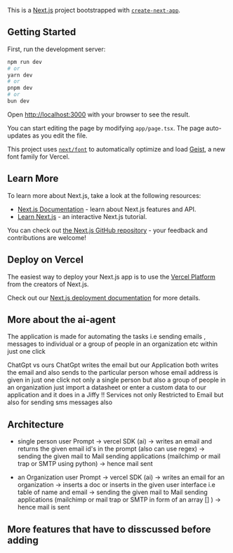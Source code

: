 This is a [Next.js](https://nextjs.org) project bootstrapped with [`create-next-app`](https://nextjs.org/docs/app/api-reference/cli/create-next-app).

## Getting Started

First, run the development server:

```bash
npm run dev
# or
yarn dev
# or
pnpm dev
# or
bun dev
```

Open [http://localhost:3000](http://localhost:3000) with your browser to see the result.

You can start editing the page by modifying `app/page.tsx`. The page auto-updates as you edit the file.

This project uses [`next/font`](https://nextjs.org/docs/app/building-your-application/optimizing/fonts) to automatically optimize and load [Geist](https://vercel.com/font), a new font family for Vercel.

## Learn More

To learn more about Next.js, take a look at the following resources:

- [Next.js Documentation](https://nextjs.org/docs) - learn about Next.js features and API.
- [Learn Next.js](https://nextjs.org/learn) - an interactive Next.js tutorial.

You can check out [the Next.js GitHub repository](https://github.com/vercel/next.js) - your feedback and contributions are welcome!

## Deploy on Vercel

The easiest way to deploy your Next.js app is to use the [Vercel Platform](https://vercel.com/new?utm_medium=default-template&filter=next.js&utm_source=create-next-app&utm_campaign=create-next-app-readme) from the creators of Next.js.

Check out our [Next.js deployment documentation](https://nextjs.org/docs/app/building-your-application/deploying) for more details.


## More about the ai-agent 
The application is made for automating the tasks 
i.e sending emails , messages to individual or a group of people in an organization etc within just one click 

ChatGpt vs ours 
ChatGpt writes the email but our Application both writes the email and also sends to the particular person whose email address is given in just one click 
not only a single person but also a group of people in an organization just import a datasheet or enter a custom data to our application and it does in a Jiffy !!
Services not only Restricted to Email but also for sending sms messages also 

## Architecture 

* single person
user Prompt -> vercel SDK (ai) -> writes an email and returns the given email id's in the prompt (also can use regex) -> sending the given mail to Mail sending applications (mailchimp or mail trap or SMTP using python) -> hence mail sent 

* an Organization
user Prompt -> vercel SDK (ai) -> writes an email for an organization -> inserts a doc or inserts in the given user interface i.e table of name and email -> sending the given mail to Mail sending applications (mailchimp or mail trap or SMTP in form of an array [] ) -> hence mail is sent 

## More features that have to disscussed before adding 